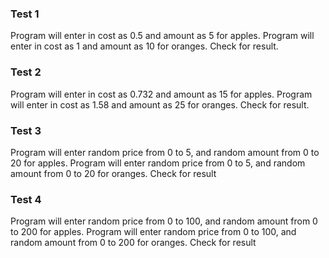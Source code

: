 ### Test 1

Program will enter in cost as 0.5 and amount as 5 for apples. Program will enter in cost as 1 and amount as 10 for oranges. Check for result.

### Test 2

Program will enter in cost as 0.732 and amount as 15 for apples. Program will enter in cost as 1.58 and amount as 25 for oranges. Check for result.

### Test 3

Program will enter random price from 0 to 5, and random amount from 0 to 20 for apples. Program will enter random price from 0 to 5, and random amount from 0 to 20 for oranges. Check for result

### Test 4

Program will enter random price from 0 to 100, and random amount from 0 to 200 for apples. Program will enter random price from 0 to 100, and random amount from 0 to 200 for oranges. Check for result
